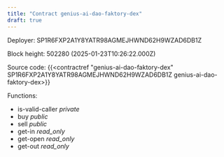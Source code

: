 ```yaml
---
title: "Contract genius-ai-dao-faktory-dex"
draft: true
---
```

Deployer: SP1R6FXP2A1Y8YATR98AGMEJHWND62H9WZAD6DB1Z


 



Block height: 502280 (2025-01-23T10:26:22.000Z)

Source code: {{<contractref "genius-ai-dao-faktory-dex" SP1R6FXP2A1Y8YATR98AGMEJHWND62H9WZAD6DB1Z genius-ai-dao-faktory-dex>}}

Functions:

* is-valid-caller _private_
* buy _public_
* sell _public_
* get-in _read_only_
* get-open _read_only_
* get-out _read_only_
